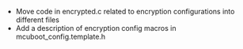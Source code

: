 - Move code in encrypted.c related to encryption configurations into different files
- Add a description of encryption config macros in mcuboot_config.template.h